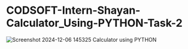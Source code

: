 # CODSOFT-Intern-Shayan-Calculator_Using-PYTHON-Task-2
![Screenshot 2024-12-06 145325](https://github.com/user-attachments/assets/528ceedd-f840-4989-8ef0-88836d5e5658)
Calculator using PYTHON
